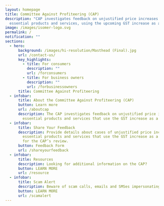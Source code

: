 ```yaml
---
layout: homepage
title: Committee Against Profiteering (CAP)
description: "CAP investigates feedback on unjustified price increases of
  essential products and services, using the upcoming GST increase as a cover. "
image: /images/isomer-logo.svg
permalink: /
notification: ""
sections:
  - hero:
      background: /images/hi-resolution/Masthead (Final).jpg
      url: /contact-us/
      key_highlights:
        - title: For consumers
          description: ""
          url: /forconsumers
        - title: For business owners
          description: ""
          url: /forbusinessowners
      title: Committee Against Profiteering
  - infobar:
      title: About the Committee Against Profiteering (CAP)
      button: Learn more
      url: /aboutcap
      description: The CAP investigates feedback on unjustified price increases of
        essential products and services that use the GST increase as a cover.
  - infobar:
      title: Share Your Feedback
      description: Provide details about cases of unjustified price increases of
        essential products and services that use the GST increase as a cover,
        for the CAP’s review.
      button: Feedback Form
      url: /shareyourfeedback
  - infobar:
      title: Resources
      description: Looking for additional information on the CAP?
      button: LEARN MORE
      url: /resource
  - infobar:
      title: Scam Alert
      description: Beware of scam calls, emails and SMSes impersonating the CAP.
      button: LEARN MORE
      url: /scamalert
---
```

